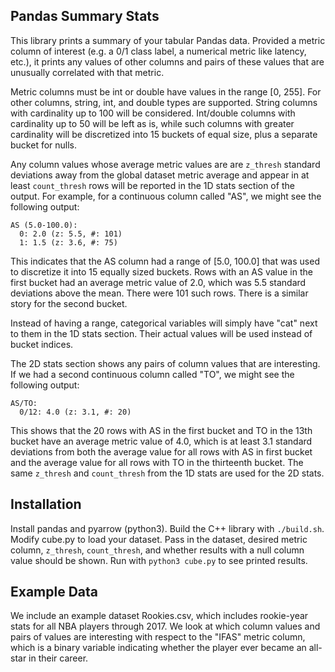 ## Pandas Summary Stats
This library prints a summary of your tabular Pandas data. Provided
a metric column of interest (e.g. a 0/1 class label, a numerical metric
like latency, etc.), it prints any values of other columns and
pairs of these values that are unusually correlated with that metric.

Metric columns must be int or double have values in the range [0, 255].
For other columns, string, int, and double types are supported. String
columns with cardinality up to 100 will be considered. Int/double columns
with cardinality up to 50 will be left as is, while such columns with greater
cardinality will be discretized into 15 buckets of equal size, plus a separate
bucket for nulls.

Any column values whose average metric values are are `z_thresh` standard deviations
away from the global dataset metric average and appear in at least `count_thresh`
rows will be reported in the 1D stats section of the output. For example, for a
continuous column called "AS", we might see the following output:
```
AS (5.0-100.0):
  0: 2.0 (z: 5.5, #: 101)
  1: 1.5 (z: 3.6, #: 75)
```
This indicates that the AS column had a range of [5.0, 100.0] that was used
to discretize it into 15 equally sized buckets. Rows with an AS value in the
first bucket had an average metric value of 2.0, which was 5.5 standard deviations
above the mean. There were 101 such rows. There is a similar story for the second bucket.

Instead of having a range, categorical variables will simply have "cat"
next to them in the 1D stats section. Their actual values will be used instead of bucket
indices.

The 2D stats section shows any pairs of column values that are interesting. If we had a
second continuous column called "TO", we might see the following output:
```
AS/TO:
  0/12: 4.0 (z: 3.1, #: 20)
```
This shows that the 20 rows with AS in the first bucket and TO in the 13th bucket have an average
metric value of 4.0, which is at least 3.1 standard deviations from both the average
value for all rows with AS in first bucket and the average value for all rows with TO in the
thirteenth bucket. The same `z_thresh` and `count_thresh` from the 1D stats are used for
the 2D stats.

## Installation
Install pandas and pyarrow (python3). Build the C++ library with `./build.sh`.
Modify cube.py to load your dataset. Pass in the dataset, desired metric
column, `z_thresh`, `count_thresh`, and whether results with a null column value
should be shown. Run with `python3 cube.py` to see printed results.

## Example Data
We include an example dataset Rookies.csv, which includes rookie-year stats for all NBA
players through 2017. We look at which column values and pairs of values are interesting
with respect to the "IFAS" metric column, which is a binary variable indicating whether
the player ever became an all-star in their career.
